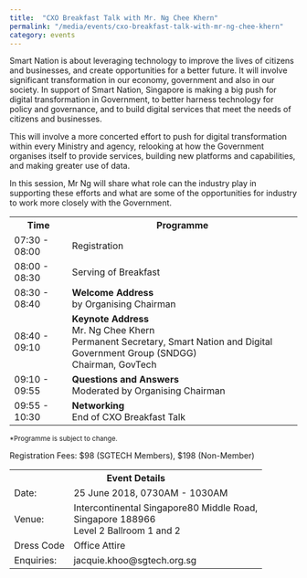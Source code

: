 ```yaml
---
title:  "CXO Breakfast Talk with Mr. Ng Chee Khern"
permalink: "/media/events/cxo-breakfast-talk-with-mr-ng-chee-khern"
category: events
---
```


Smart Nation is about leveraging technology to improve the lives of citizens and businesses, and create opportunities for a better future. It will involve significant transformation in our economy, government and also in our society. In support of Smart Nation, Singapore is making a big push for digital transformation in Government, to better harness technology for policy and governance, and to build digital services that meet the needs of citizens and businesses. 

This will involve a more concerted effort to push for digital transformation within every Ministry and agency, relooking at how the Government organises itself to provide services, building new platforms and capabilities, and making greater use of data.

In this session, Mr Ng will share what role can the industry play in supporting these efforts and what are some of the opportunities for industry to work more closely with the Government.

<table>
  <tr>
    <th>Time</th>
    <th>Programme</th>
  </tr>
  <tr>
    <td>07:30 - 08:00</td>
    <td>Registration</td>
  </tr>
  <tr>
    <td>08:00 - 08:30</td>
    <td>Serving of Breakfast</td>
  </tr>
  <tr>
    <td>08:30 - 08:40</td>
    <td><span style="font-weight:bold">Welcome Address </span><br>by Organising Chairman</td>
  </tr>
  <tr>
    <td>08:40 - 09:10</td>
    <td><span style="font-weight:bold">Keynote Address</span><br>Mr. Ng Chee Khern<br>Permanent Secretary, Smart Nation and Digital Government Group (SNDGG)<br>Chairman, GovTech</td>
  </tr>
  <tr>
    <td>09:10 - 09:55</td>
    <td><span style="font-weight:bold">Questions and Answers</span><br>Moderated by Organising Chairman</td>
  </tr>
  <tr>
    <td>09:55 - 10:30</td>
    <td><span style="font-weight:bold">Networking</span><br>End of CXO Breakfast Talk</td>
  </tr>
</table>

<sub>*Programme is subject to change.</sub>

Registration Fees: $98 (SGTECH Members), $198 (Non-Member)


<table>
  <tr>
    <th colspan="2">Event Details </th>
  </tr>
  <tr>
    <td>Date:</td>
    <td>25 June 2018, 0730AM - 1030AM</td>
  </tr>
  <tr>
    <td>Venue:</td>
    <td>Intercontinental Singapore80 Middle Road, <br>Singapore 188966<br>Level 2 Ballroom 1 and 2</td>
  </tr>
  <tr>
    <td>Dress Code</td>
    <td>Office Attire</td>
  </tr>
  <tr>
    <td>Enquiries:</td>
    <td>jacquie.khoo@sgtech.org.sg</td>
  </tr>
</table>





